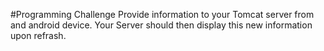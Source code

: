 #Programming Challenge
Provide information to your Tomcat server from and android device. 
Your Server should then display this new information upon refrash.
